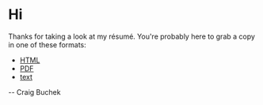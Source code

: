 Hi
==

Thanks for taking a look at my résumé.
You're probably here to grab a copy in one of these formats:

* [HTML](https://booch.github.io/resume/resume.html)
* [PDF](https://booch.github.io/resume/resume.pdf)
* [text](https://booch.github.io/resume/resume.txt)

-- Craig Buchek
